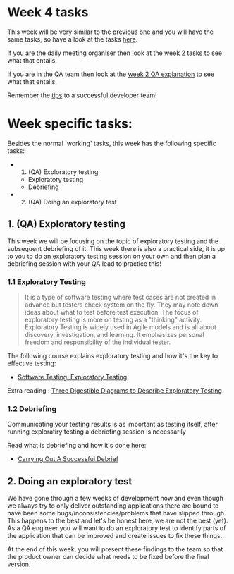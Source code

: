 # Week 4 tasks

This week will be very similar to the previous one and you will have the same tasks, so have a look at the tasks [here](../week2/MAKEME.md).

If you are the daily meeting organiser then look at the [week 2 tasks](../week2/MAKEME.md) to see what that entails.

If you are in the QA team then look at the [week 2 QA explanation](../week2/MAKEME.md) to see what that entails.

Remember the [tips](../TIPS.md) to a successful developer team!

# Week specific tasks:

Besides the normal 'working' tasks, this week has the following specific tasks:

- 1. (QA) Exploratory testing
  - Exploratory testing
  - Debriefing
- 2. (QA) Doing an exploratory test

## 1. (QA) Exploratory testing

This week we will be focusing on the topic of exploratory testing and the subsequent debriefing of it. This week there is also a practical side, it is up to you to do an exploratory testing session on your own and then plan a debriefing session with your QA lead to practice this!

### 1.1 Exploratory Testing

> It is a type of software testing where test cases are not created in advance but testers check system on the fly. They may note down ideas about what to test before test execution. The focus of exploratory testing is more on testing as a "thinking" activity.
> Exploratory Testing is widely used in Agile models and is all about discovery, investigation, and learning. It emphasizes personal freedom and responsibility of the individual tester.

The following course explains exploratory testing and how it's the key to effective testing:

- [Software Testing: Exploratory Testing](https://www.linkedin.com/learning/software-testing-exploratory-testing/exploration-the-key-to-effective-testing)

Extra reading :
[Three Digestible Diagrams to Describe Exploratory Testing](https://www.ministryoftesting.com/dojo/lessons/three-digestible-diagrams-to-describe-exploratory-testing)

### 1.2 Debriefing

Communicating your testing results is as important as testing itself, after running exploratiry testing a debriefing session is necessarily

Read what is debriefing and how it's done here:

- [Carrying Out A Successful Debrief](https://huddle.eurostarsoftwaretesting.com/session-based-test-management-part-4-session-based-exploratory-testing/)

## 2. Doing an exploratory test

We have gone through a few weeks of development now and even though we always try to only deliver outstanding applications there are bound to have been some bugs/inconsistencies/problems that have slipped through. This happens to the best and let's be honest here, we are not the best (yet). As a QA engineer you will want to do an exploratory test to identify parts of the application that can be improved and create issues to fix these things.

At the end of this week, you will present these findings to the team so that the product owner can decide what needs to be fixed before the final version.

